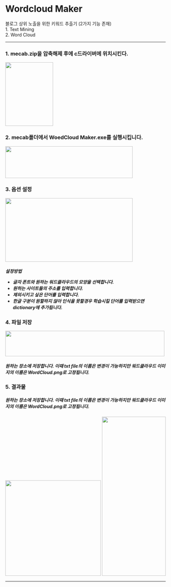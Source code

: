 <h1>Wordcloud Maker</h1>
블로그 상위 노출을 위한 키워드 추출기 (2가지 기능 존재)
<br/>
1. Text Mining
<br/>
2. Word Cloud

---

<h3> 1. mecab.zip을 압축해제 후에 c드라이버에 위치시킨다.</h3>
<img src = "READMEImage/1.png" width="150" height="200"> 


<h3> 2. mecab폴더에서 WoedCloud Maker.exe를 실행시킵니다. </h3>
<img src = "READMEImage/2.png" width="400" height="100"> 


<h3> 3. 옵션 설정</h3>
<img src = "READMEImage/3.png" width="400" height="200"> 

<h5>
설정방법

- 글자 폰트와 원하는 워드클라우드의 모양을 선택합니다.
- 원하는 사이트들의 주소를 입력합니다.
- 제외시키고 싶은 단어를 입력합니다.
- 한글 구분이 원할하지 않아 인식을 못할경우 학습시킬 단어를 입력받으면 dictionary에 추가됩니다.
</h5>


<h3> 4. 파일 저장</h3>
<img src = "READMEImage/4.png" width="500" height="80"> 

<h5>
원하는 장소에 저장합니다. 이때 txt file의 이름은 변경이 가능하지만
워드클라우드 이미지의 이름은 WordCloud.png로 고정됩니다.
</h5>

<h3> 5. 결과물</h3>

<h5>
원하는 장소에 저장합니다. 이때 txt file의 이름은 변경이 가능하지만
워드클라우드 이미지의 이름은 WordCloud.png로 고정됩니다.
</h5>
<img src = "READMEImage/5.png" width="300" height="300"> 
<img src = "READMEImage/6.png" width="200" height="500"> 



----

